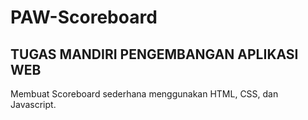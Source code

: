 # PAW-Scoreboard


## TUGAS MANDIRI PENGEMBANGAN APLIKASI WEB
Membuat Scoreboard sederhana menggunakan HTML, CSS, dan Javascript.

